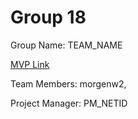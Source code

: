 # Group 18
Group Name: TEAM_NAME

[MVP Link](https://docs.google.com/document/d/1AUfbvvJSKkYDqcINQqDSRhWW6daa0tju/edit)

Team Members: morgenw2, 

Project Manager: PM_NETID
